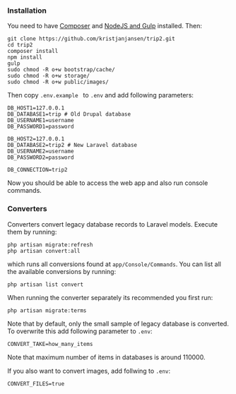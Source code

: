 ### Installation

You need to have [Composer](https://github.com/kristjanjansen/trip2_vagrant/blob/master/provision.sh#L46) and [NodeJS and Gulp](https://github.com/kristjanjansen/trip2_vagrant/blob/master/provision.sh#L105) installed. Then:

    git clone https://github.com/kristjanjansen/trip2.git
    cd trip2
    composer install
    npm install
    gulp
    sudo chmod -R o+w bootstrap/cache/
    sudo chmod -R o+w storage/
    sudo chmod -R o+w public/images/

Then copy ```.env.example ``` to ```.env``` and add following parameters:

    DB_HOST1=127.0.0.1
    DB_DATABASE1=trip # Old Drupal database
    DB_USERNAME1=username
    DB_PASSWORD1=password

    DB_HOST2=127.0.0.1
    DB_DATABASE2=trip2 # New Laravel database
    DB_USERNAME2=username
    DB_PASSWORD2=password

    DB_CONNECTION=trip2

Now you should be able to access the web app and also run console commands.

### Converters

Converters convert legacy database records to Laravel models. Execute them by running:
    
    php artisan migrate:refresh
    php artisan convert:all
    
which runs all conversions found at ```app/Console/Commands```. You can list all the available conversions by running:

    php artisan list convert

When running the converter separately its recommended you first run:

    php artisan migrate:terms

Note that by default, only the small sample of legacy database is converted. To overwrite this add following parameter to ```.env```:

    CONVERT_TAKE=how_many_items

Note that maximum number of items in databases is around 110000.

If you also want to convert images, add follwing to ```.env```:
    
    CONVERT_FILES=true
